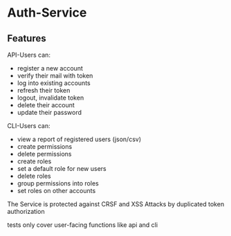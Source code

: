 # Auth-Service

## Features

API-Users can:
- register a new account
- verify their mail with token
- log into existing accounts
- refresh their token
- logout, invalidate token
- delete their account
- update their password

CLI-Users can:
- view a report of registered users (json/csv)
- create permissions
- delete permissions
- create roles
- set a default role for new users
- delete roles
- group permissions into roles
- set roles on other accounts

The Service is protected against CRSF and XSS Attacks by duplicated token authorization

tests only cover user-facing functions like api and cli